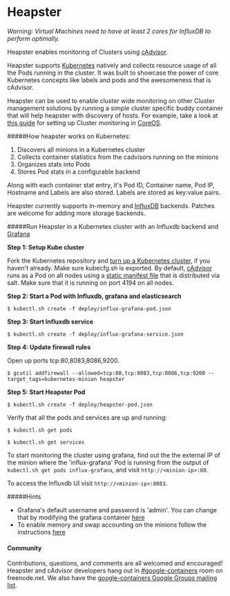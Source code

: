 Heapster
===========

_Warning: Virtual Machines need to have at least 2 cores for InfluxDB to perform optimally._

Heapster enables monitoring of Clusters using [cAdvisor](https://github.com/google/cadvisor).

Heapster supports [Kubernetes](https://github.com/GoogleCloudPlatform/kubernetes) natively and collects resource usage of all the Pods running in the cluster. It was built to showcase the power of core Kubernetes concepts like labels and pods and the awesomeness that is cAdvisor. 

Heapster can be used to enable cluster wide monitoring on other Cluster management solutions by running a simple cluster specific buddy container that will help heapster with discovery of hosts. For example, take a look at [this guide](clusters/coreos/README.md) for setting up Cluster monitoring in [CoreOS](https://coreos.com).


#####How heapster works on Kubernetes:
1. Discovers all minions in a Kubernetes cluster
2. Collects container statistics from the cadvisors running on the minions
2. Organizes stats into Pods
3. Stores Pod stats in a configurable backend

Along with each container stat entry, it's Pod ID, Container name, Pod IP, Hostname and Labels are also stored. Labels are stored as key:value pairs.

Heapster currently supports in-memory and [InfluxDB](http://influxdb.com) backends. Patches are welcome for adding more storage backends.

#####Run Heapster in a Kubernetes cluster with an Influxdb backend and [Grafana](http://grafana.org/docs/features/influxdb)

**Step 1: Setup Kube cluster**

Fork the Kubernetes repository and [turn up a Kubernetes cluster](https://github.com/GoogleCloudPlatform/kubernetes-new#contents), if you haven't already. Make sure kubecfg.sh is exported. By default, [cAdvisor](https://github.com/google/cadvisor) runs as a Pod on all nodes using a [static manifest file](https://github.com/GoogleCloudPlatform/kubernetes/blob/master/cluster/saltbase/salt/cadvisor/cadvisor.manifest#L1) that is distributed via salt. Make sure that it is running on port 4194 on all nodes.

**Step 2: Start a Pod with Influxdb, grafana and elasticsearch**

```shell
$ kubectl.sh create -f deploy/influx-grafana-pod.json
```

**Step 3: Start Influxdb service**

```shell
$ kubectl.sh create -f deploy/influx-grafana-service.json
```

**Step 4: Update firewall rules**

Open up ports tcp:80,8083,8086,9200.
```shell
$ gcutil addfirewall --allowed=tcp:80,tcp:8083,tcp:8086,tcp:9200 --target_tags=kubernetes-minion heapster
```

**Step 5: Start Heapster Pod**

```shell
$ kubectl.sh create -f deploy/heapster-pod.json
```

Verify that all the pods and services are up and running:

```shell
$ kubectl.sh get pods
```
```shell
$ kubectl.sh get services
```

To start monitoring the cluster using grafana, find out the the external IP of the minion where the 'influx-grafana' Pod is running from the output of `kubectl.sh get pods influx-grafana`, and visit `http://<minion-ip>:80`. 

To access the Influxdb UI visit  `http://<minion-ip>:8083`.

#####Hints
* Grafana's default username and password is 'admin'. You can change that by modifying the grafana container [here](influx-grafana/deploy/grafana-influxdb-pod.json)
* To enable memory and swap accounting on the minions follow the instructions [here](https://docs.docker.com/installation/ubuntulinux/#memory-and-swap-accounting)

#### Community

Contributions, questions, and comments are all welcomed and encouraged! Heapster and cAdvisor developers hang out in [#google-containers](http://webchat.freenode.net/?channels=google-containers) room on freenode.net.  We also have the [google-containers Google Groups mailing list](https://groups.google.com/forum/#!forum/google-containers).
